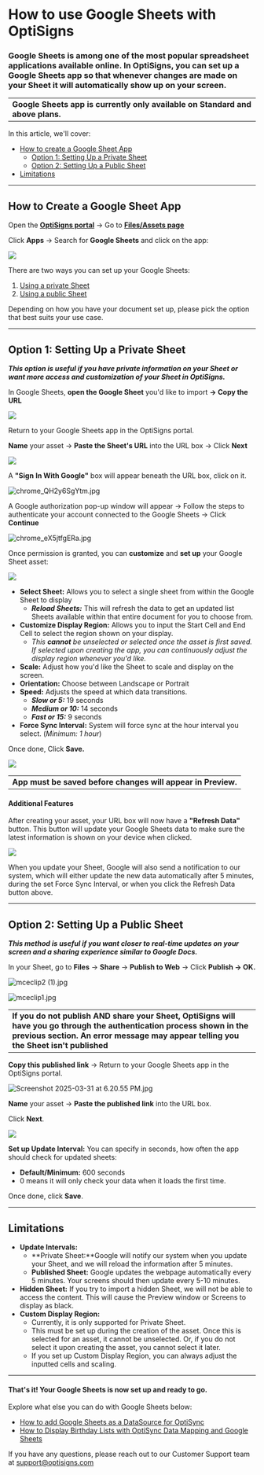 # How to use Google Sheets with OptiSigns

### Google Sheets is among one of the most popular spreadsheet applications available online. In OptiSigns, you can set up a Google Sheets app so that whenever changes are made on your Sheet it will automatically show up on your screen.

|  |
| --- |
| **Google Sheets app is currently only available on Standard and above plans.** |

In this article, we'll cover:

* [How to create a Google Sheet App](#Create)
  + [Option 1: Setting Up a Private Sheet](#1)
  + [Option 2: Setting Up a Public Sheet](#2)
* [Limitations](#Limitation)

---

## How to Create a Google Sheet App

Open the [**OptiSigns portal**](https://app.optisigns.com/app/screenManagement) → Go to **[Files/Assets page](https://app.optisigns.com/app/assetManagement)**

Click **Apps** → Search for **Google Sheets** and click on the app:

![](https://support.optisigns.com/hc/article_attachments/33979969417107)

There are two ways you can set up your Google Sheets:

1. [Using a private Sheet](#1)
2. [Using a public Sheet](#2)

Depending on how you have your document set up, please pick the option that best suits your use case.

---

## Option 1: Setting Up a Private Sheet

***This option is useful if you have private information on your Sheet or want more access and customization of your Sheet in OptiSigns.***

In Google Sheets, **open the Google Sheet** you'd like to import **→ Copy the URL**

![](https://support.optisigns.com/hc/article_attachments/33979909649171)

Return to your Google Sheets app in the OptiSigns portal.

**Name** your asset → **Paste the Sheet's URL** into the URL box → Click **Next**

![](https://support.optisigns.com/hc/article_attachments/33979909650835)

A **"Sign** **In With Google"** box will appear beneath the URL box, click on it.

![chrome_QH2y6SgYtm.jpg](https://support.optisigns.com/hc/article_attachments/33979969425299)

A Google authorization pop-up window will appear → Follow the steps to authenticate your account connected to the Google Sheets → Click **Continue**

![chrome_eX5jtfgERa.jpg](https://support.optisigns.com/hc/article_attachments/33979909659027)

Once permission is granted, you can **customize** and **set up** your Google Sheet asset:

![](https://support.optisigns.com/hc/article_attachments/34038249680403)

* **Select Sheet:** Allows you to select a single sheet from within the Google Sheet to display
  + ***Reload Sheets:*** This will refresh the data to get an updated list Sheets available within that entire document for you to choose from.
* **Customize Display Region:** Allows you to input the Start Cell and End Cell to select the region shown on your display.
  + *This **cannot** be unselected or selected once the asset is first saved. If selected upon creating the app, you can continuously adjust the display region whenever you'd like.*
* **Scale:** Adjust how you'd like the Sheet to scale and display on the screen.
* **Orientation:** Choose between Landscape or Portrait
* **Speed:** Adjusts the speed at which data transitions.   
  + ***Slow or 5:*** 19 seconds
  + ***Medium or 10:*** 14 seconds
  + ***Fast or 15:*** 9 seconds
* **Force Sync Interval:** System will force sync at the hour interval you select. (*Minimum: 1 hour*)

Once done, Click **Save.**

![](https://support.optisigns.com/hc/article_attachments/33979969438483)

|  |
| --- |
| **App must be saved before changes will appear in Preview.** |

#### Additional Features

After creating your asset, your URL box will now have a **"Refresh Data"** button. This button will update your Google Sheets data to make sure the latest information is shown on your device when clicked.

![](https://support.optisigns.com/hc/article_attachments/33979909670931)

When you update your Sheet, Google will also send a notification to our system, which will either update the new data automatically after 5 minutes, during the set Force Sync Interval, or when you click the Refresh Data button above.

---

## Option 2: Setting Up a Public Sheet

***This method is useful if you want closer to real-time updates on your screen and a sharing experience similar to Google Docs.***

In your Sheet, go to **Files** → **Share** → **Publish to Web** → Click **Publish -> OK.**

![mceclip2 (1).jpg](https://support.optisigns.com/hc/article_attachments/39888202657043)

![mceclip1.jpg](https://support.optisigns.com/hc/article_attachments/39888202658195)

|  |
| --- |
| **If you do not publish AND share your Sheet, OptiSigns will have you go through the authentication process shown in the previous section. An error message may appear telling you the Sheet isn't published** |

**Copy this** **published link** → Return to your Google Sheets app in the OptiSigns portal.

![Screenshot 2025-03-31 at 6.20.55 PM.jpg](https://support.optisigns.com/hc/article_attachments/39888173187987)

**Name** your asset → **Paste the published link** into the URL box.

Click **Next**.

![](https://support.optisigns.com/hc/article_attachments/33979969448083)

**Set up Update Interval:** You can specify in seconds, how often the app should check for updated sheets:

* **Default/Minimum:** 600 seconds
* 0 means it will only check your data when it loads the first time.

Once done, click **Save**.

---

## Limitations

* **Update Intervals:**
  + **Private Sheet:**Google will notify our system when you update your Sheet, and we will reload the information after 5 minutes.
  + **Published Sheet:** Google updates the webpage automatically every 5 minutes. Your screens should then update every 5-10 minutes.
* **Hidden Sheet:** If you try to import a hidden Sheet, we will not be able to access the content. This will cause the Preview window or Screens to display as black.
* **Custom Display Region:** 
  + Currently, it is only supported for Private Sheet.
  + This must be set up during the creation of the asset. Once this is selected for an asset, it cannot be unselected. Or, if you do not select it upon creating the asset, you cannot select it later.
  + If you set up Custom Display Region, you can always adjust the inputted cells and scaling.

---

#### That's it! Your Google Sheets is now set up and ready to go.

Explore what else you can do with Google Sheets below:

* [How to add Google Sheets as a DataSource for OptiSync](https://support.optisigns.com/hc/en-us/articles/29838866920211)
* [How to Display Birthday Lists with OptiSync Data Mapping and Google Sheets](https://support.optisigns.com/hc/en-us/articles/29979283289235)

If you have any questions, please reach out to our Customer Support team at support@optisigns.com